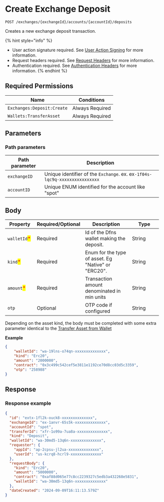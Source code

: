 # Create Exchange Deposit

`POST /exchanges/{exchangeId}/accounts/{accountId}/deposits`

Creates a new exchange deposit transaction.&#x20;

{% hint style="info" %}
* User action signature required. See [User Action Signing](../../authentication/user-action-signing/) for more information.
* Request headers required. See [Request Headers](../../../getting-started/request-headers.md) for more information.
* Authentication required. See [Authentication Headers](../../../getting-started/request-headers.md#authentication-headers) for more information.
{% endhint %}

## Required Permissions

| Name                       | Conditions      |
| -------------------------- | --------------- |
| `Exchanges:Deposit:Create` | Always Required |
| `Wallets:TransferAsset`    | Always Required |

## Parameters <a href="#parameters.1" id="parameters.1"></a>

### Path parameters <a href="#path-parameters" id="path-parameters"></a>

| Path parameter | Description                                                                |
| -------------- | -------------------------------------------------------------------------- |
| `exchangeID`   | Unique identifier of the `Exchange`. ex. ex`-1f04s-lqc9q-xxxxxxxxxxxxxxxx` |
| `accountID`    | Unique ENUM identified for the account like "spot"                         |

## Body <a href="#request-body" id="request-body"></a>

<table>
   <thead>
      <tr>
         <th width="80">Property</th>
         <th width="80">Required/Optional</th>
         <th>Description</th>
         <th width="80">Type</th>
      </tr>
   </thead>
   <tbody>
      <tr>
         <td><code>walletId</code><mark style="color:red;">*</mark></td>
         <td>Required</td>
         <td>Id of the Dfns wallet making the deposit.</td>
         <td>String</td>
      </tr>
      <tr>
         <td><code>kind</code><mark style="color:red;">*</mark></td>
         <td>Required</td>
         <td>Enum for the type of asset.  Eg "Native" or "ERC20".</td>
         <td>String</td>
      </tr>
      <tr>
         <td><code>amount</code><mark style="color:red;">*</mark></td>
         <td>Required</td>
         <td>Transaction amount denominated in min units</td>
         <td>String</td>
      </tr>
      <tr>
         <td><code>otp</code></td>
         <td>Optional</td>
         <td>OTP code if configured</td>
         <td>String</td>
      </tr>
   </tbody>
</table>

Depending on the asset kind, the body must be completed with some extra parameter identical to the [Transfer Asset from Wallet](../../wallets/transfer-asset-from-wallet.md)

**Example**

```json
{
    "walletId": "wa-19lns-o74qn-xxxxxxxxxxxxxx",
    "kind": "Erc20",
    "amount": "2000000",
    "contract": "0x3c499c542cef5e3811e1192ce70d8cc03d5c3359",
    "otp": "258988"
}
```

## Response <a href="#response" id="response"></a>

### Response example <a href="#response-example" id="response-example"></a>

```json
{
  "id": "extx-1fl2k-ouck8-xxxxxxxxxxxxxx",
  "exchangeId": "ex-1anvr-65s5k-xxxxxxxxxxxxxx",
  "accountId": "spot",
  "transferId": "xfr-1o99a-7ua8a-xxxxxxxxxxxxxx",
  "kind": "Deposit",
  "walletId": "wa-30md5-13q6n-xxxxxxxxxxxxxx",
  "requester": {
    "appId": "ap-2cpsu-jl2ua-xxxxxxxxxxxxxx",
    "userId": "us-kcrq8-hcrl9-xxxxxxxxxxxxxx"
  },
  "requestBody": {
    "kind": "Erc20",
    "amount": "5000000",
    "contract": "0xaf88d065e77c8cc2239327c5edb3a432268e5831",
    "walletId": "wa-30md5-13q6n-xxxxxxxxxxxxxx"
  },
  "dateCreated": "2024-09-09T16:11:13.579Z"
}
```
